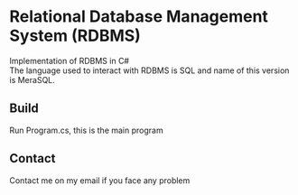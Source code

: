 Relational Database Management System (RDBMS)
=============================================
Implementation of RDBMS in C#<br>
The language used to interact with RDBMS is SQL and name of this version is MeraSQL.

Build
---------
Run Program.cs, this is the main program

Contact
--------
Contact me on my email if you face any problem